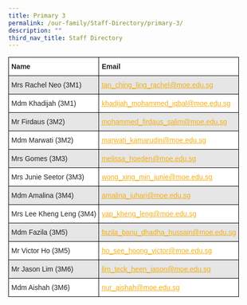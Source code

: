 ```yaml
---
title: Primary 3
permalink: /our-family/Staff-Directory/primary-3/
description: ""
third_nav_title: Staff Directory
---
```

<style type="text/css">
.tg  {border-collapse:collapse;border-spacing:0;}
.tg td{border-color:black;border-style:solid;border-width:1px;font-family:Arial, sans-serif;font-size:14px;
  overflow:hidden;padding:10px 5px;word-break:normal;}
.tg th{border-color:black;border-style:solid;border-width:1px;font-family:Arial, sans-serif;font-size:14px;
  font-weight:normal;overflow:hidden;padding:10px 5px;word-break:normal;}
.tg .tg-l2bf{background-color:#FFF;color:#222;font-weight:bold;text-align:left;vertical-align:top}
.tg .tg-h5mn{background-color:#E6E6E6;color:#222;text-align:left;vertical-align:middle}
.tg .tg-y5j8{background-color:#FFF;color:#F1AE16;text-align:left;text-decoration:underline;vertical-align:top}
.tg .tg-al0j{background-color:#E6E6E6;color:#F1AE16;text-align:left;text-decoration:underline;vertical-align:top}
.tg .tg-1ppo{background-color:#FFF;color:#222;text-align:left;vertical-align:middle}
</style>
<table class="tg">
<thead>
  <tr>
    <th class="tg-l2bf"><span style="font-weight:bold">Name</span></th>
    <th class="tg-l2bf"><span style="font-weight:bold">Email</span></th>
  </tr>
</thead>
<tbody>
  <tr>
    <td class="tg-h5mn">Mrs Rachel Neo (3M1)</td>
    <td class="tg-al0j"><a href="mailto:tan_ching_ling_rachel@moe.edu.sg"><span style="text-decoration:underline;color:#F1AE16;background-color:transparent">tan_ching_ling_rachel@moe.edu.sg</span></a></td>
  </tr>
	<tr>
    <td class="tg-1ppo">Mdm Khadijah (3M1)</td>
    <td class="tg-y5j8"><a href="mailto:khadijah_mohammed_iqbal@moe.edu.sg"><span style="text-decoration:underline;color:#F1AE16;background-color:transparent">khadijah_mohammed_iqbal@moe.edu.sg</span></a></td>
  </tr>
  <tr>
    <td class="tg-h5mn">Mr Firdaus (3M2)</td>
    <td class="tg-al0j"><a href="mailto:mohammed_firdaus_salim@moe.edu.sg"><span style="text-decoration:underline;color:#F1AE16;background-color:transparent">mohammed_firdaus_salim@moe.edu.sg</span>
			</a></td>
  </tr>
  <tr>
    <td class="tg-1ppo">Mdm Marwati (3M2)</td>
    <td class="tg-y5j8"><a href="mailto:marwati_kamarudin@moe.edu.sg">
		<span style="text-decoration:underline;color:#F1AE16;background-color:transparent">marwati_kamarudin@moe.edu.sg</span></a></td>
  </tr>
  <tr>
    <td class="tg-h5mn">Mrs Gomes (3M3)</td>
    <td class="tg-al0j"><a href="mailto:un_yih_miin@moe.edu.sg"><span style="text-decoration:underline;color:#F1AE16;background-color:transparent">melissa_hoeden@moe.edu.sg</span></a></td>
  </tr>
  <tr>
    <td class="tg-1ppo">Mrs Junie Seetor (3M3)</td>
    <td class="tg-y5j8"><a href="mailto:wong_xing_min_junie@moe.edu.sg"><span style="text-decoration:underline;color:#F1AE16;background-color:transparent">wong_xing_min_junie@moe.edu.sg</span></a></td>
  </tr>
  <tr>
    <td class="tg-h5mn">Mdm Amalina (3M4)</td>
    <td class="tg-al0j"><a href="mailto:amalina_juhari@moe.edu.sg"><span style="text-decoration:underline;color:#F1AE16;background-color:transparent">amalina_juhari@moe.edu.sg</span></a></td>
  </tr>
  <tr>
    <td class="tg-1ppo">Mrs Lee Kheng Leng (3M4)</td>
    <td class="tg-y5j8"><a href="mailto:yap_kheng_leng@moe.edu.sg"><span style="text-decoration:underline;color:#F1AE16;background-color:transparent">yap_kheng_leng@moe.edu.sg</span></a></td>
  </tr>
  <tr>
    <td class="tg-h5mn">Mdm Fazila (3M5)</td>
    <td class="tg-al0j"><a href="mailto:fazila_banu_dhadha_hussain@moe.edu.sg"><span style="text-decoration:underline;color:#F1AE16;background-color:transparent">fazila_banu_dhadha_hussain@moe.edu.sg</span></a></td>
  </tr>
  <tr>
    <td class="tg-1ppo">Mr Victor Ho (3M5)</td>
    <td class="tg-y5j8"><a href="mailto:ho_see_hoong_victor@moe.edu.sg"><span style="text-decoration:underline;color:#F1AE16;background-color:transparent">ho_see_hoong_victor@moe.edu.sg</span></a></td>
  </tr>
    <tr>
    <td class="tg-h5mn">Mr Jason Lim (3M6)</td>
    <td class="tg-al0j"><a href="mailto:lim_teck_heen_jason@moe.edu.sg"><span style="text-decoration:underline;color:#F1AE16;background-color:transparent">lim_teck_heen_jason@moe.edu.sg</span></a></td>
  </tr>
  <tr>
    <td class="tg-1ppo">Mdm Aishah (3M6)</td>
    <td class="tg-y5j8"><a href="mailto:nur_aishah@moe.edu.sg"><span style="text-decoration:underline;color:#F1AE16;background-color:transparent">nur_aishah@moe.edu.sg</span></a></td>
  </tr>
</tbody>
</table>